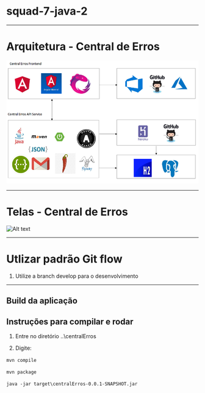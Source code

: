 # squad-7-java-2

---
# Arquitetura - Central de Erros

![Alt text](Arquitetura.PNG?raw=true "Arquitetura - Central de Erros")

----

# Telas - Central de Erros
![Alt text](ssitema.png?raw=true "Arquitetura - Central de Erros")

----

# Utlizar padrão Git flow

1. Utilize a branch develop para o desenvolvimento

---

## Build da aplicação

Instruções para compilar e rodar
----

1. Entre no diretório ..\centralErros

2. Digite:

`mvn compile`

`mvn package`

`java -jar target\centralErros-0.0.1-SNAPSHOT.jar`
